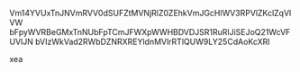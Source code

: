 Vm14YVUxTnJNVmRVV0dSUFZtMVNjRlZ0ZEhkVmJGcHlWV3RPVlZKclZqVlVW
bFpyWVRBeGMxTnNUbFpTCmJFWXpWWHBDVDJSR1RuRlJiSEJoQ21WcVFUVlJN
bVIzWkVad2RWbDZNRXREYldnMVlrRTlQUW9LY25CdAoKcXRl

xea